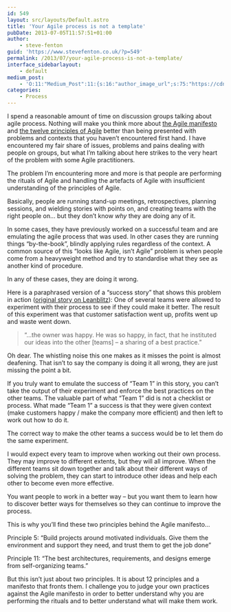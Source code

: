 ```yaml
---
id: 549
layout: src/layouts/Default.astro
title: 'Your Agile process is not a template'
pubDate: 2013-07-05T11:57:51+01:00
author:
    - steve-fenton
guid: 'https://www.stevefenton.co.uk/?p=549'
permalink: /2013/07/your-agile-process-is-not-a-template/
interface_sidebarlayout:
    - default
medium_post:
    - 'O:11:"Medium_Post":11:{s:16:"author_image_url";s:75:"https://cdn-images-1.medium.com/fit/c/400/400/1*eXkhfEuF41g5W_xnc_ydLA.jpeg";s:10:"author_url";s:38:"https://medium.com/@steve.fenton.co.uk";s:11:"byline_name";N;s:12:"byline_email";N;s:10:"cross_link";s:3:"yes";s:2:"id";s:12:"7b64c1f81a02";s:21:"follower_notification";s:3:"yes";s:7:"license";s:19:"all-rights-reserved";s:14:"publication_id";s:2:"-1";s:6:"status";s:5:"draft";s:3:"url";s:51:"https://medium.com/@steve.fenton.co.uk/7b64c1f81a02";}'
categories:
    - Process
---
```


I spend a reasonable amount of time on discussion groups talking about agile process. Nothing will make you think more about [the Agile manifesto](http://agilemanifesto.org/) and [the twelve principles of Agile](http://agilemanifesto.org/principles.html) better than being presented with problems and contexts that you haven’t encountered first hand. I have encountered my fair share of issues, problems and pains dealing with people on groups, but what I’m talking about here strikes to the very heart of the problem with some Agile practitioners.

The problem I’m encountering more and more is that people are performing the rituals of Agile and handling the artefacts of Agile with insufficient understanding of the principles of Agile.

Basically, people are running stand-up meetings, retrospectives, planning sessions, and wielding stories with points on, and creating teams with the right people on… but they don’t know *why* they are doing any of it.

In some cases, they have previously worked on a successful team and are emulating the agile process that was used. In other cases they are running things “by-the-book”, blindly applying rules regardless of the context. A common source of this “looks like Agile, isn’t Agile” problem is when people come from a heavyweight method and try to standardise what they see as another kind of procedure.

In any of these cases, they are doing it wrong.

Here is a paraphrased version of a “success story” that shows this problem in action ([original story on Leanblitz](http://leanblitz.net/2013/06/use-of-lean-in-home-theater-installations/)): One of several teams were allowed to experiment with their process to see if they could make it better. The result of this experiment was that customer satisfaction went up, profits went up and waste went down.

> “…the owner was happy. He was so happy, in fact, that he instituted our ideas into the other \[teams\] – a sharing of a best practice.”

Oh dear. The whistling noise this one makes as it misses the point is almost deafening. That isn’t to say the company is doing it all wrong, they are just missing the point a bit.

If you truly want to emulate the success of “Team 1” in this story, you can’t take the output of their experiment and enforce the best practices on the other teams. The valuable part of what “Team 1” did is not a checklist or process. What made “Team 1” a success is that they were given context (make customers happy / make the company more efficient) and then left to work out how to do it.

The correct way to make the other teams a success would be to let them do the same experiment.

I would expect every team to improve when working out their own process. They may improve to different extents, but they will all improve. When the different teams sit down together and talk about their different ways of solving the problem, they can start to introduce other ideas and help each other to become even more effective.

You want people to work in a better way – but you want them to learn how to discover better ways for themselves so they can continue to improve the process.

This is why you’ll find these two principles behind the Agile manifesto…

Principle 5: “Build projects around motivated individuals. Give them the environment and support they need, and trust them to get the job done”

Principle 11: “The best architectures, requirements, and designs emerge from self-organizing teams.”

But this isn’t just about two principles. It is about 12 principles and a manifesto that fronts them. I challenge you to judge your own practices against the Agile manifesto in order to better understand why you are performing the rituals and to better understand what will make them work.